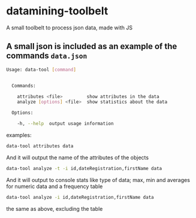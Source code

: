 # datamining-toolbelt
A small toolbelt to process json data, made with JS

A small json is included as an example of the commands `data.json`
----

```sh
Usage: data-tool [command]


  Commands:

    attributes <file>         show attributes in the data
    analyze [options] <file>  show statistics about the data

  Options:

    -h, --help  output usage information
```

examples:

```sh
data-tool attributes data
```

And it will output the name of the attributes of the objects

```sh
data-tool analyze -t -i id,dateRegistration,firstName data
```

And it will output to console stats like type of data; max, min and averages for numeric data and a frequency table

```sh
data-tool analyze -i id,dateRegistration,firstName data
```
the same as above, excluding the table
